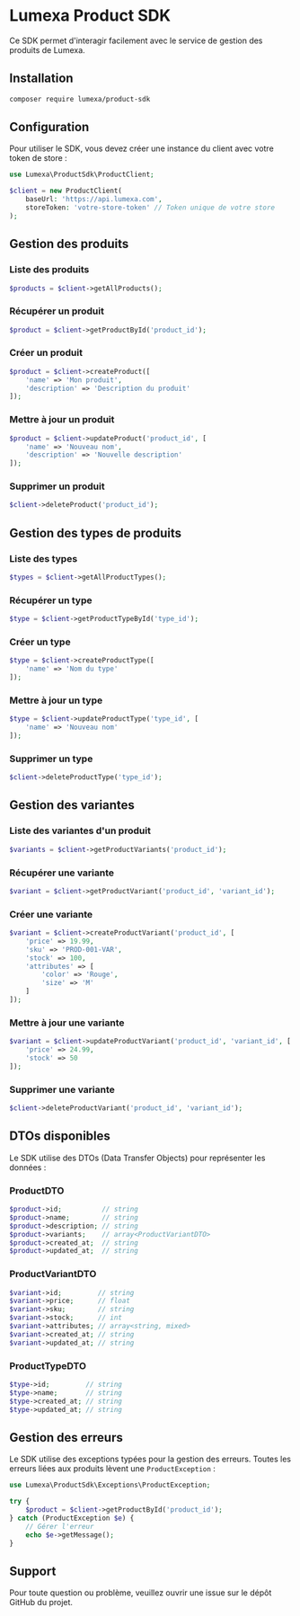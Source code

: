 # Lumexa Product SDK

Ce SDK permet d'interagir facilement avec le service de gestion des produits de Lumexa.

## Installation

```bash
composer require lumexa/product-sdk
```

## Configuration

Pour utiliser le SDK, vous devez créer une instance du client avec votre token de store :

```php
use Lumexa\ProductSdk\ProductClient;

$client = new ProductClient(
    baseUrl: 'https://api.lumexa.com',
    storeToken: 'votre-store-token' // Token unique de votre store
);
```

## Gestion des produits

### Liste des produits

```php
$products = $client->getAllProducts();
```

### Récupérer un produit

```php
$product = $client->getProductById('product_id');
```

### Créer un produit

```php
$product = $client->createProduct([
    'name' => 'Mon produit',
    'description' => 'Description du produit'
]);
```

### Mettre à jour un produit

```php
$product = $client->updateProduct('product_id', [
    'name' => 'Nouveau nom',
    'description' => 'Nouvelle description'
]);
```

### Supprimer un produit

```php
$client->deleteProduct('product_id');
```

## Gestion des types de produits

### Liste des types

```php
$types = $client->getAllProductTypes();
```

### Récupérer un type

```php
$type = $client->getProductTypeById('type_id');
```

### Créer un type

```php
$type = $client->createProductType([
    'name' => 'Nom du type'
]);
```

### Mettre à jour un type

```php
$type = $client->updateProductType('type_id', [
    'name' => 'Nouveau nom'
]);
```

### Supprimer un type

```php
$client->deleteProductType('type_id');
```

## Gestion des variantes

### Liste des variantes d'un produit

```php
$variants = $client->getProductVariants('product_id');
```

### Récupérer une variante

```php
$variant = $client->getProductVariant('product_id', 'variant_id');
```

### Créer une variante

```php
$variant = $client->createProductVariant('product_id', [
    'price' => 19.99,
    'sku' => 'PROD-001-VAR',
    'stock' => 100,
    'attributes' => [
        'color' => 'Rouge',
        'size' => 'M'
    ]
]);
```

### Mettre à jour une variante

```php
$variant = $client->updateProductVariant('product_id', 'variant_id', [
    'price' => 24.99,
    'stock' => 50
]);
```

### Supprimer une variante

```php
$client->deleteProductVariant('product_id', 'variant_id');
```

## DTOs disponibles

Le SDK utilise des DTOs (Data Transfer Objects) pour représenter les données :

### ProductDTO

```php
$product->id;          // string
$product->name;        // string
$product->description; // string
$product->variants;    // array<ProductVariantDTO>
$product->created_at;  // string
$product->updated_at;  // string
```

### ProductVariantDTO

```php
$variant->id;         // string
$variant->price;      // float
$variant->sku;        // string
$variant->stock;      // int
$variant->attributes; // array<string, mixed>
$variant->created_at; // string
$variant->updated_at; // string
```

### ProductTypeDTO

```php
$type->id;         // string
$type->name;       // string
$type->created_at; // string
$type->updated_at; // string
```

## Gestion des erreurs

Le SDK utilise des exceptions typées pour la gestion des erreurs. Toutes les erreurs liées aux produits lèvent une `ProductException` :

```php
use Lumexa\ProductSdk\Exceptions\ProductException;

try {
    $product = $client->getProductById('product_id');
} catch (ProductException $e) {
    // Gérer l'erreur
    echo $e->getMessage();
}
```

## Support

Pour toute question ou problème, veuillez ouvrir une issue sur le dépôt GitHub du projet.
